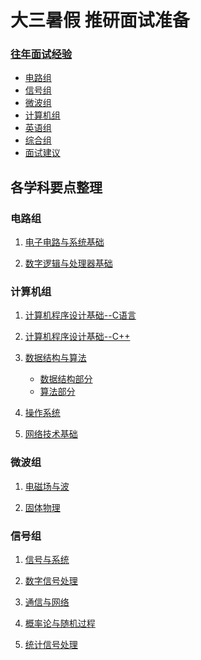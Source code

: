 # 大三暑假 推研面试准备

### [往年面试经验](https://github.com/charlesliucn/summer-review/blob/master/previous.md)
+ [电路组](https://github.com/charlesliucn/summer-review/blob/master/previous.md#电路组)
+ [信号组](https://github.com/charlesliucn/summer-review/blob/master/previous.md#信号组)
+ [微波组](https://github.com/charlesliucn/summer-review/blob/master/previous.md#电磁场与固体物理组微波组)
+ [计算机组](https://github.com/charlesliucn/summer-review/blob/master/previous.md#计算机组)
+ [英语组](https://github.com/charlesliucn/summer-review/blob/master/previous.md#英语组)
+ [综合组](https://github.com/charlesliucn/summer-review/blob/master/previous.md#综合组)
+ [面试建议](https://github.com/charlesliucn/summer-review/blob/master/previous.md#面试建议)

## 各学科要点整理

### 电路组

1. [电子电路与系统基础](https://github.com/charlesliucn/summer-review/blob/master/03-%E7%94%B5%E5%AD%90%E7%94%B5%E8%B7%AF%E4%B8%8E%E7%B3%BB%E7%BB%9F%E5%9F%BA%E7%A1%80/%E9%97%AE%E9%A2%98%E6%A2%B3%E7%90%86.md)

2. [数字逻辑与处理器基础](https://github.com/charlesliucn/summer-review/blob/master/04-%E6%95%B0%E5%AD%97%E9%80%BB%E8%BE%91%E4%B8%8E%E5%A4%84%E7%90%86%E5%99%A8%E5%9F%BA%E7%A1%80/%E9%97%AE%E9%A2%98%E6%A2%B3%E7%90%86.md)

### 计算机组

1. [计算机程序设计基础--C语言](https://github.com/charlesliucn/summer-review/blob/master/01-%E8%AE%A1%E7%AE%97%E6%9C%BA%E7%A8%8B%E5%BA%8F%E8%AE%BE%E8%AE%A1%E5%9F%BA%E7%A1%80/01-C%E8%AF%AD%E8%A8%80%E5%A4%8D%E4%B9%A0.md)

2. [计算机程序设计基础--C++](https://github.com/charlesliucn/summer-review/blob/master/01-%E8%AE%A1%E7%AE%97%E6%9C%BA%E7%A8%8B%E5%BA%8F%E8%AE%BE%E8%AE%A1%E5%9F%BA%E7%A1%80/02-C%2B%2B%E5%A4%8D%E4%B9%A0.md)

3. [数据结构与算法](https://github.com/charlesliucn/summer-review/blob/master/02-%E6%95%B0%E6%8D%AE%E7%BB%93%E6%9E%84%E4%B8%8E%E7%AE%97%E6%B3%95/%E7%9F%A5%E8%AF%86%E6%A2%B3%E7%90%86.md)
	+ [数据结构部分](https://github.com/charlesliucn/summer-review/blob/master/02-%E6%95%B0%E6%8D%AE%E7%BB%93%E6%9E%84%E4%B8%8E%E7%AE%97%E6%B3%95/%E7%9F%A5%E8%AF%86%E6%A2%B3%E7%90%86.md#数据结构)
	+ [算法部分](https://github.com/charlesliucn/summer-review/blob/master/02-%E6%95%B0%E6%8D%AE%E7%BB%93%E6%9E%84%E4%B8%8E%E7%AE%97%E6%B3%95/%E7%9F%A5%E8%AF%86%E6%A2%B3%E7%90%86.md#基本非数值算法)

4. [操作系统](https://github.com/charlesliucn/summer-review/blob/master/05-%E6%93%8D%E4%BD%9C%E7%B3%BB%E7%BB%9F/%E7%9F%A5%E8%AF%86%E6%A2%B3%E7%90%86.md)

5. [网络技术基础](https://github.com/charlesliucn/summer-review/blob/master/06-%E7%BD%91%E7%BB%9C%E6%8A%80%E6%9C%AF%E5%9F%BA%E7%A1%80/%E7%9F%A5%E8%AF%86%E6%A2%B3%E7%90%86.md)

### 微波组

1. [电磁场与波](https://github.com/charlesliucn/summer-review/blob/master/07-%E7%94%B5%E7%A3%81%E5%9C%BA%E4%B8%8E%E6%B3%A2/readme.md)

2. [固体物理](https://github.com/charlesliucn/summer-review/tree/master/08-%E5%9B%BA%E4%BD%93%E7%89%A9%E7%90%86%E5%9F%BA%E7%A1%80)

### 信号组

1. [信号与系统](https://github.com/charlesliucn/summer-review/tree/master/09-%E4%BF%A1%E5%8F%B7%E4%B8%8E%E7%B3%BB%E7%BB%9F)

2. [数字信号处理]()

3. [通信与网络]()

4. [概率论与随机过程]()

5. [统计信号处理]()

